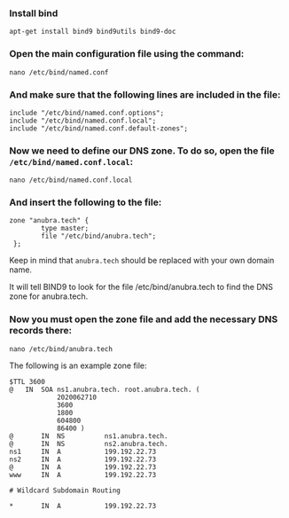 ### Install bind
```
apt-get install bind9 bind9utils bind9-doc
```

### Open the main configuration file using the command:
```
nano /etc/bind/named.conf
```

### And make sure that the following lines are included in the file:
```
include "/etc/bind/named.conf.options";
include "/etc/bind/named.conf.local";
include "/etc/bind/named.conf.default-zones";
```

### Now we need to define our DNS zone. To do so, open the file `/etc/bind/named.conf.local`:
```
nano /etc/bind/named.conf.local

```
### And insert the following to the file:
```
zone "anubra.tech" {
        type master;
        file "/etc/bind/anubra.tech";
 };
```

Keep in mind that `anubra.tech` should be replaced with your own domain name.

It will tell BIND9 to look for the file /etc/bind/anubra.tech to find the DNS zone for anubra.tech.

### Now you must open the zone file and add the necessary DNS records there:
```
nano /etc/bind/anubra.tech
```

The following is an example zone file:

```
$TTL 3600
@	IN	SOA	ns1.anubra.tech. root.anubra.tech. (
			2020062710
			3600
			1800
			604800
			86400 )
@       IN  NS          ns1.anubra.tech.
@       IN  NS          ns2.anubra.tech.
ns1     IN  A           199.192.22.73
ns2     IN  A           199.192.22.73
@       IN  A           199.192.22.73
www     IN  A           199.192.22.73

# Wildcard Subdomain Routing

*       IN  A           199.192.22.73
```